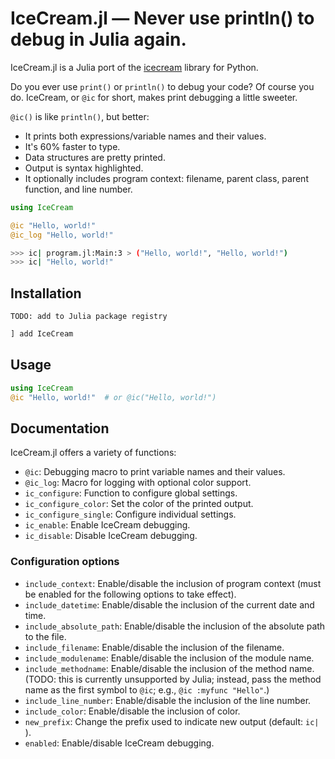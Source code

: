 # IceCream.jl — Never use println() to debug in Julia again.

IceCream.jl is a Julia port of the [icecream](https://github.com/gruns/icecream) library for Python.

Do you ever use `print()` or `println()` to debug your code? Of course you do. IceCream, or `@ic` for short, makes print debugging a little sweeter.

`@ic()` is like `println()`, but better:

* It prints both expressions/variable names and their values.
* It's 60% faster to type.
* Data structures are pretty printed.
* Output is syntax highlighted.
* It optionally includes program context: filename, parent class, parent function, and line number.

```julia
using IceCream

@ic "Hello, world!"
@ic_log "Hello, world!"
```

```sh
>>> ic| program.jl:Main:3 > ("Hello, world!", "Hello, world!")
>>> ic| "Hello, world!"
```

## Installation

`TODO: add to Julia package registry`

```julia
] add IceCream
```

## Usage

```julia
using IceCream
@ic "Hello, world!"  # or @ic("Hello, world!")
```

## Documentation

IceCream.jl offers a variety of functions:

* `@ic`: Debugging macro to print variable names and their values.
* `@ic_log`: Macro for logging with optional color support.
* `ic_configure`: Function to configure global settings.
* `ic_configure_color`: Set the color of the printed output.
* `ic_configure_single`: Configure individual settings.
* `ic_enable`: Enable IceCream debugging.
* `ic_disable`: Disable IceCream debugging.

### Configuration options

* `include_context`: Enable/disable the inclusion of program context (must be enabled for the following options to take effect).
* `include_datetime`: Enable/disable the inclusion of the current date and time.
* `include_absolute_path`: Enable/disable the inclusion of the absolute path to the file.
* `include_filename`: Enable/disable the inclusion of the filename.
* `include_modulename`: Enable/disable the inclusion of the module name.
* `include_methodname`: Enable/disable the inclusion of the method name.  (TODO: this is currently unsupported by Julia; instead, pass the method name as the first symbol to `@ic`; e.g., `@ic :myfunc "Hello"`.)
* `include_line_number`: Enable/disable the inclusion of the line number.
* `include_color`: Enable/disable the inclusion of color.
* `new_prefix`: Change the prefix used to indicate new output (default: `ic| `).
* `enabled`: Enable/disable IceCream debugging.
